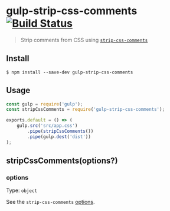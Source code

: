 # gulp-strip-css-comments [![Build Status](https://travis-ci.org/sindresorhus/gulp-strip-css-comments.svg?branch=master)](https://travis-ci.org/sindresorhus/gulp-strip-css-comments)

> Strip comments from CSS using [`strip-css-comments`](https://github.com/sindresorhus/strip-css-comments)


## Install

```
$ npm install --save-dev gulp-strip-css-comments
```


## Usage

```js
const gulp = require('gulp');
const stripCssComments = require('gulp-strip-css-comments');

exports.default = () => (
	gulp.src('src/app.css')
		.pipe(stripCssComments())
		.pipe(gulp.dest('dist'))
);
```


## stripCssComments(options?)

### options

Type: `object`

See the `strip-css-comments` [options](https://github.com/sindresorhus/strip-css-comments#options).
